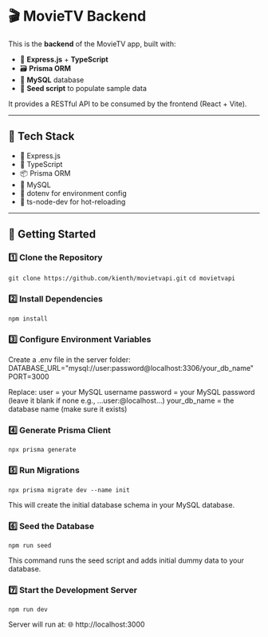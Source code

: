 # 🎬 MovieTV Backend

This is the **backend** of the MovieTV app, built with:

- 🧠 **Express.js** + **TypeScript**
- 🗃️ **Prisma ORM**
- 🐬 **MySQL** database
- 🌱 **Seed script** to populate sample data

It provides a RESTful API to be consumed by the frontend (React + Vite).

---

## 🧰 Tech Stack

- 🧩 Express.js
- 📝 TypeScript
- 📦 Prisma ORM
- 🐬 MySQL
- 🔐 dotenv for environment config
- 🎯 ts-node-dev for hot-reloading

---

## 🚀 Getting Started

### 1️⃣ Clone the Repository

`git clone https://github.com/kienth/movietvapi.git`
`cd movietvapi`

### 2️⃣ Install Dependencies

`npm install`

### 3️⃣ Configure Environment Variables

Create a .env file in the server folder:
DATABASE_URL="mysql://user:password@localhost:3306/your_db_name"
PORT=3000

Replace:
user = your MySQL username
password = your MySQL password (leave it blank if none e.g., ...user:@localhost...)
your_db_name = the database name (make sure it exists)

### 4️⃣ Generate Prisma Client

`npx prisma generate`

### 5️⃣ Run Migrations

`npx prisma migrate dev --name init`

This will create the initial database schema in your MySQL database.

### 6️⃣ Seed the Database

`npm run seed`

This command runs the seed script and adds initial dummy data to your database.

### 7️⃣ Start the Development Server

`npm run dev`

Server will run at:
🌐 http://localhost:3000
